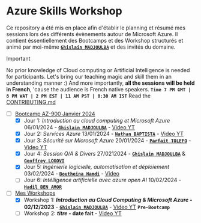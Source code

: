 # Azure Skills Workshop

Ce repository a été mis en place afin d'établir le planning et résumé mes sessions lors des différents évènements autour de Microsoft Azure.
Il contient éssentiellement des Bootcamps et des Workshop structurés et animé par moi-même [**`Ghislain MADJOULBA`**](https://www.linkedin.com/in/demadama-madjoulba) et des invités du domaine.

> [!important]
> No prior knowledge of Cloud computing or Artificial Intelligence is needed for participants. Let's bring our teaching magic and skill them in an understanding manner :) And more importantly, **all the sessions will be held in French**, 'cause the audience is French native speakers. **`Time 7 PM GMT | 8 PM WAT | 2 PM EST | 11 AM PST | 0:30 AM IST`** Read the [CONTRIBUTING.md](./CONTRIBUTING.md)


* [ ] [Bootcamp AZ-900 Janvier 2024](./az900-bootcamp.md)
  - [x] Jour 1: _Introduction au cloud computing et Microsoft Azure_ 06/01/2024 - [**`Ghislain MADJOULBA`**](https://www.linkedin.com/in/demadama-madjoulba) - [Video YT](https://www.youtube.com/watch?v=Oo9Alxy6FwA)
  - [x] Jour 2: _Services Azure_ 13/01/2024 - [**` Nathan BAPTISTA `**](https://www.linkedin.com/in/nathan-baptista-49111414b) - [Video YT](https://www.youtube.com/watch?v=mJHubEdALHQ)
  - [x] Jour 3: _Sécurité sur Microsoft Azure_ 20/01/2024 - [**`Parfait TOLEFO`**](https://www.linkedin.com/in/tlf-parfait) - [Video YT](https://www.youtube.com/watch?v=IZWJBxXgfP0)
  - [x] Jour 4: _Session Q/A & Divers_ 27/0212024 - [**`Ghislain MADJOULBA`**](https://www.linkedin.com/in/demadama-madjoulba) & [**`Geoffrey LOGOVI`**](https://www.linkedin.com/in/geoffreylgv)
  - [x] Jour 5: _Ingénierie logicielle, automatisation et déploiement_ 03/02/2024 - [**`Boutheina Hamdi`**](https://www.linkedin.com/in/boutheina-hamdi) - [Video](https://www.youtube.com/watch?v=4S1N8VmSHt0)
  - [ ] Jour 6: _Intélligence artificielle avec azure open AI_ 10/02/2024 - [**`Hadil BEN AMOR`**](https://www.linkedin.com/in/hadil-ben-amor-777a981ba/)

* [ ] [Mes Workshops](./workshops.md)
  - [x] Workshop 1: **_Introduction au Cloud Computing & Microsoft Azure_ - 02/12/2023** - [**`Ghislain MADJOULBA`**](https://www.linkedin.com/in/demadama-madjoulba) - [Video YT](https://www.youtube.com/watch?v=AQ_OkXqheuQ) **`Pre-Bootcamp`**
  - [ ] Workshop 2: **_titre_ - date fait** - [Video YT](https://youtube.com/url)
